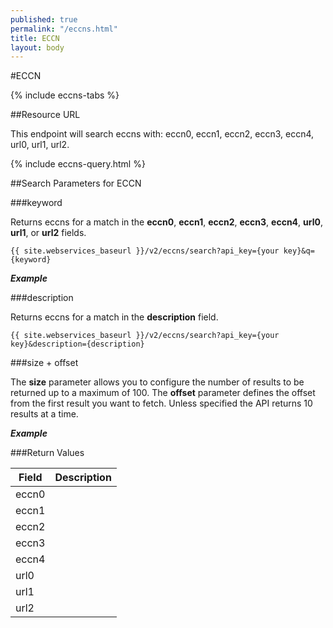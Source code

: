 ```yaml
---
published: true
permalink: "/eccns.html"
title: ECCN
layout: body
---
```


#ECCN

{% include eccns-tabs %}

##Resource URL

This endpoint will search eccns with: eccn0, eccn1, eccn2, eccn3, eccn4, url0, url1, url2.

{% include eccns-query.html %}

##Search Parameters for ECCN

###keyword

Returns eccns for a match in the **eccn0**, **eccn1**, **eccn2**, **eccn3**, **eccn4**, **url0**, **url1**, or **url2** fields.

    {{ site.webservices_baseurl }}/v2/eccns/search?api_key={your key}&q={keyword}

**_Example_**

###description

Returns eccns for a match in the **description** field.

    {{ site.webservices_baseurl }}/v2/eccns/search?api_key={your key}&description={description}
    
###size + offset

The **size** parameter allows you to configure the number of results to be returned up to a maximum of 100. The **offset** parameter defines the offset from the first result you want to fetch. Unless specified the API returns 10 results at a time.

**_Example_**


###Return Values

| Field           | Description                                                     |
| --------------- | --------------------------------------------------------------- |
| eccn0
| eccn1
| eccn2
| eccn3
| eccn4
| url0
| url1
| url2
